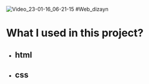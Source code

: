 ![Video_23-01-16_06-21-15](https://user-images.githubusercontent.com/118988723/212592001-4371557b-1760-4552-a984-ea2de440e58d.gif)
#Web_dizayn
# What I used in this project?
- ## html
- ## css
